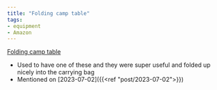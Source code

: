 ```yaml
---
title: "Folding camp table"
tags:
- equipment
- Amazon
---
```

[Folding camp table](https://www.amazon.com/dp/B09FYBR8C1/ref=nosim?tag=ffwf0f-20)
- Used to have one of these and they were super useful and folded up nicely into the carrying bag
- Mentioned on [2023-07-02]({{<ref "post/2023-07-02">}})
